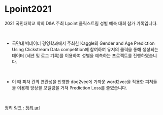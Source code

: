 # Lpoint2021

2021 국민대학교 학회 D&A 주최 Lpoint 클릭스트림 성별 예측 대회 참가 기록입니다.

<br>

- 국민대 빅데이터 경영학과에서 주최한 Kaggle의 Gender and Age Prediction Using Clickstream Data competition에 참여하여 유저의 클릭을 통해 생성되는 데이터 (세션 및 로그 기록)를 이용하여 성별을 예측하는 프로젝트를 진행하였습니다.

<br>

- 이 때 피쳐 간의 연관성을 반영한 doc2vec에 가까운 word2vec을 적용한 피쳐들을 이용해 앙상블 모델링을 거쳐 Prediction Loss를 줄였습니다.

<br>

정리 링크 : [정리 url](https://hajunyoo.oopy.io/a6ec856b-0449-4ef4-a911-68693b944067)
